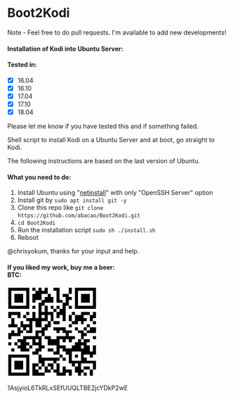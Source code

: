 # Boot2Kodi

Note - Feel free to do pull requests. I'm available to add new developments!

#### Installation of Kodi into Ubuntu Server:

#### Tested in:
  - [x] 16.04
  - [x] 16.10
  - [x] 17.04
  - [x] 17.10
  - [x] 18.04

Please let me know if you have tested this and if something failed.

Shell script to install Kodi on a Ubuntu Server and at boot, go straight to Kodi.

The following instructions are based on the last version of Ubuntu.

#### What you need to do:

1. Install Ubuntu using "[netinstall](http://archive.ubuntu.com/ubuntu/dists/bionic/main/installer-amd64/current/images/netboot/mini.iso)" with only "OpenSSH Server" option
2. Install git by `sudo apt install git -y`
3. Clone this repo like `git clone https://github.com/abacao/Boot2Kodi.git`
4. `cd Boot2Kodi`
5. Run the installation script `sudo sh ./install.sh`
6. Reboot


@chrisyokum, thanks for your input and help.

#### If you liked my work, buy me a beer: <br>  BTC:  <br>
![alt text][logo]

[logo]: https://raw.githubusercontent.com/abacao/minibian-debian-stretch/master/donate.png "Donate"

1AsjyioL6TkRLxSEfUUQLTBE2jcYDkP2wE
